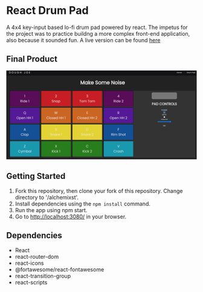 # React Drum Pad

A 4x4 key-input based lo-fi drum pad powered by react. The impetus for the project was to practice buildng a more complex front-end application, also because it sounded fun. A live version can be found [here](https://doughjoebeats.netlify.app/)

## Final Product
!["Desktop Layout"](https://github.com/Zobee/AlchemixstImproved/blob/master/drumpad.png?raw=true)

## Getting Started

1. Fork this repository, then clone your fork of this repository. Change directory to '/alchemixst'.
2. Install dependencies using the `npm install` command.
3. Run the app using npm start.
4. Go to <http://localhost:3080/> in your browser.

## Dependencies

- React
- react-router-dom
- react-icons
- @fortawesome/react-fontawesome
- react-transition-group
- react-scripts
